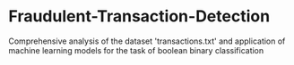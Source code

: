 # Fraudulent-Transaction-Detection
Comprehensive analysis of the dataset 'transactions.txt' and application of machine learning models for the task of boolean binary classification
